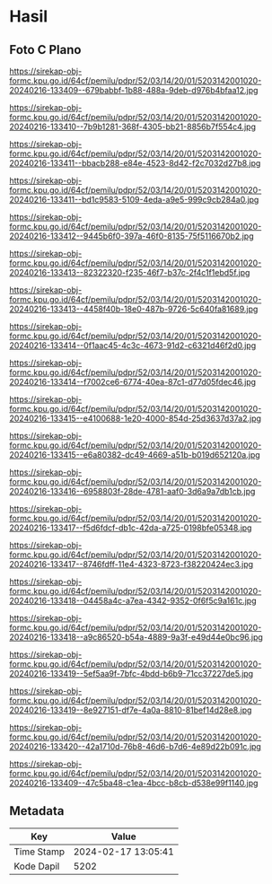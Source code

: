 # Hasil

## Foto C Plano

https://sirekap-obj-formc.kpu.go.id/64cf/pemilu/pdpr/52/03/14/20/01/5203142001020-20240216-133409--679babbf-1b88-488a-9deb-d976b4bfaa12.jpg

https://sirekap-obj-formc.kpu.go.id/64cf/pemilu/pdpr/52/03/14/20/01/5203142001020-20240216-133410--7b9b1281-368f-4305-bb21-8856b7f554c4.jpg

https://sirekap-obj-formc.kpu.go.id/64cf/pemilu/pdpr/52/03/14/20/01/5203142001020-20240216-133411--bbacb288-e84e-4523-8d42-f2c7032d27b8.jpg

https://sirekap-obj-formc.kpu.go.id/64cf/pemilu/pdpr/52/03/14/20/01/5203142001020-20240216-133411--bd1c9583-5109-4eda-a9e5-999c9cb284a0.jpg

https://sirekap-obj-formc.kpu.go.id/64cf/pemilu/pdpr/52/03/14/20/01/5203142001020-20240216-133412--9445b6f0-397a-46f0-8135-75f5116670b2.jpg

https://sirekap-obj-formc.kpu.go.id/64cf/pemilu/pdpr/52/03/14/20/01/5203142001020-20240216-133413--82322320-f235-46f7-b37c-2f4c1f1ebd5f.jpg

https://sirekap-obj-formc.kpu.go.id/64cf/pemilu/pdpr/52/03/14/20/01/5203142001020-20240216-133413--4458f40b-18e0-487b-9726-5c640fa81689.jpg

https://sirekap-obj-formc.kpu.go.id/64cf/pemilu/pdpr/52/03/14/20/01/5203142001020-20240216-133414--0f1aac45-4c3c-4673-91d2-c6321d46f2d0.jpg

https://sirekap-obj-formc.kpu.go.id/64cf/pemilu/pdpr/52/03/14/20/01/5203142001020-20240216-133414--f7002ce6-6774-40ea-87c1-d77d05fdec46.jpg

https://sirekap-obj-formc.kpu.go.id/64cf/pemilu/pdpr/52/03/14/20/01/5203142001020-20240216-133415--e4100688-1e20-4000-854d-25d3637d37a2.jpg

https://sirekap-obj-formc.kpu.go.id/64cf/pemilu/pdpr/52/03/14/20/01/5203142001020-20240216-133415--e6a80382-dc49-4669-a51b-b019d652120a.jpg

https://sirekap-obj-formc.kpu.go.id/64cf/pemilu/pdpr/52/03/14/20/01/5203142001020-20240216-133416--6958803f-28de-4781-aaf0-3d6a9a7db1cb.jpg

https://sirekap-obj-formc.kpu.go.id/64cf/pemilu/pdpr/52/03/14/20/01/5203142001020-20240216-133417--f5d6fdcf-db1c-42da-a725-0198bfe05348.jpg

https://sirekap-obj-formc.kpu.go.id/64cf/pemilu/pdpr/52/03/14/20/01/5203142001020-20240216-133417--8746fdff-11e4-4323-8723-f38220424ec3.jpg

https://sirekap-obj-formc.kpu.go.id/64cf/pemilu/pdpr/52/03/14/20/01/5203142001020-20240216-133418--04458a4c-a7ea-4342-9352-0f6f5c9a161c.jpg

https://sirekap-obj-formc.kpu.go.id/64cf/pemilu/pdpr/52/03/14/20/01/5203142001020-20240216-133418--a9c86520-b54a-4889-9a3f-e49d44e0bc96.jpg

https://sirekap-obj-formc.kpu.go.id/64cf/pemilu/pdpr/52/03/14/20/01/5203142001020-20240216-133419--5ef5aa9f-7bfc-4bdd-b6b9-71cc37227de5.jpg

https://sirekap-obj-formc.kpu.go.id/64cf/pemilu/pdpr/52/03/14/20/01/5203142001020-20240216-133419--8e927151-df7e-4a0a-8810-81bef14d28e8.jpg

https://sirekap-obj-formc.kpu.go.id/64cf/pemilu/pdpr/52/03/14/20/01/5203142001020-20240216-133420--42a1710d-76b8-46d6-b7d6-4e89d22b091c.jpg

https://sirekap-obj-formc.kpu.go.id/64cf/pemilu/pdpr/52/03/14/20/01/5203142001020-20240216-133409--47c5ba48-c1ea-4bcc-b8cb-d538e99f1140.jpg


## Metadata

| Key        | Value               |
| ---------- | ------------------- |
| Time Stamp | 2024-02-17 13:05:41 |
| Kode Dapil | 5202                |



